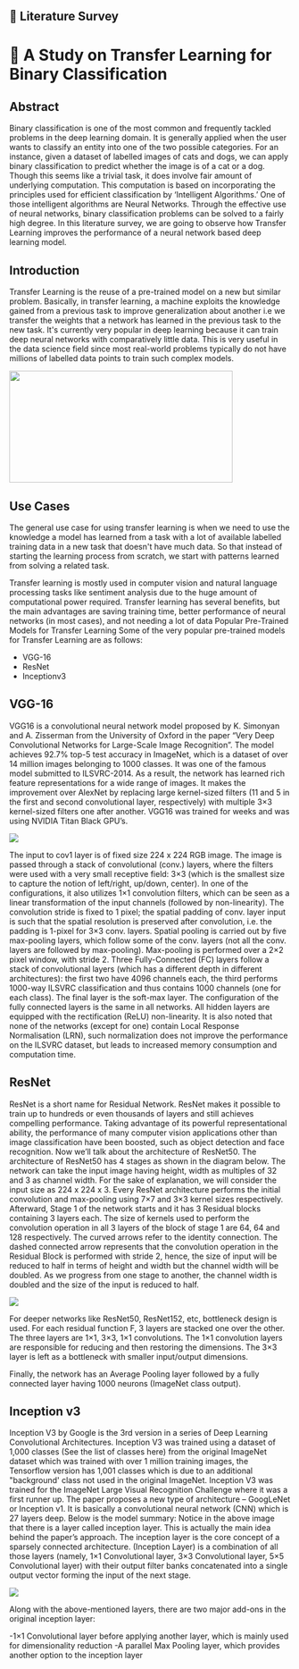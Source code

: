 ## :memo: Literature Survey

# :green_book: A Study on Transfer Learning for Binary Classification

## Abstract

Binary classification is one of the most common and frequently tackled problems in the deep learning domain. It is generally applied when the user wants to classify an entity into one of the two possible categories. For an instance, given a dataset of labelled images of cats and dogs, we can apply binary classification to predict whether the image is of a cat or a dog. Though this seems like a trivial task, it does involve fair amount of underlying computation. This computation is based on incorporating the principles used for efficient classification by ‘Intelligent Algorithms.’  One of those intelligent algorithms are Neural Networks. Through the effective use of neural networks, binary classification problems can be solved to a fairly high degree. In this literature survey, we are going to observe how Transfer Learning improves the performance of a neural network based deep learning model.
## Introduction
Transfer Learning is the reuse of a pre-trained model on a new but similar problem. Basically, in transfer learning, a machine exploits the knowledge gained from a previous task to improve generalization about another i.e we transfer the weights that a network has learned in the previous task to the new task. 
It's currently very popular in deep learning because it can train deep neural networks with comparatively little data. This is very useful in the data science field since most real-world problems typically do not have millions of labelled data points to train such complex models.

<img src="https://raw.githubusercontent.com/ritchieng/machine-learning-stanford/master/w3_logistic_regression_regularization/multiclass_classification.png" height=200 width=400 align="center">

## Use Cases
The general use case for using transfer learning is when we need to use the knowledge a model has learned from a task with a lot of available labelled training data in a new task that doesn't have much data. So that instead of starting the learning process from scratch, we start with patterns learned from solving a related task.

Transfer learning is mostly used in computer vision and natural language processing tasks like sentiment analysis due to the huge amount of computational power required. Transfer learning has several benefits, but the main advantages are saving training time, better performance of neural networks (in most cases), and not needing a lot of data
Popular Pre-Trained Models for Transfer Learning
Some of the very popular pre-trained models for Transfer Learning are as follows:
- VGG-16
- ResNet
- Inceptionv3

## VGG-16

VGG16 is a convolutional neural network model proposed by K. Simonyan and A. Zisserman from the University of Oxford in the paper “Very Deep Convolutional Networks for Large-Scale Image Recognition”. The model achieves 92.7% top-5 test accuracy in ImageNet, which is a dataset of over 14 million images belonging to 1000 classes. It was one of the famous model submitted to ILSVRC-2014. As a result, the network has learned rich feature representations for a wide range of images. It makes the improvement over AlexNet by replacing large kernel-sized filters (11 and 5 in the first and second convolutional layer, respectively) with multiple 3×3 kernel-sized filters one after another. VGG16 was trained for weeks and was using NVIDIA Titan Black GPU’s.

![](https://www.researchgate.net/profile/Max_Ferguson/publication/322512435/figure/fig3/AS:697390994567179@1543282378794/Fig-A1-The-standard-VGG-16-network-architecture-as-proposed-in-32-Note-that-only.png)

The input to cov1 layer is of fixed size 224 x 224 RGB image. The image is passed through a stack of convolutional (conv.) layers, where the filters were used with a very small receptive field: 3×3 (which is the smallest size to capture the notion of left/right, up/down, center). In one of the configurations, it also utilizes 1×1 convolution filters, which can be seen as a linear transformation of the input channels (followed by non-linearity). The convolution stride is fixed to 1 pixel; the spatial padding of conv. layer input is such that the spatial resolution is preserved after convolution, i.e. the padding is 1-pixel for 3×3 conv. layers. Spatial pooling is carried out by five max-pooling layers, which follow some of the conv.  layers (not all the conv. layers are followed by max-pooling). Max-pooling is performed over a 2×2 pixel window, with stride 2.
Three Fully-Connected (FC) layers follow a stack of convolutional layers (which has a different depth in different architectures): the first two have 4096 channels each, the third performs 1000-way ILSVRC classification and thus contains 1000 channels (one for each class). The final layer is the soft-max layer. The configuration of the fully connected layers is the same in all networks.
All hidden layers are equipped with the rectification (ReLU) non-linearity. It is also noted that none of the networks (except for one) contain Local Response Normalisation (LRN), such normalization does not improve the performance on the ILSVRC dataset, but leads to increased memory consumption and computation time.

## ResNet

ResNet is a short name for Residual Network. ResNet makes it possible to train up to hundreds or even thousands of layers and still achieves compelling performance.
Taking advantage of its powerful representational ability, the performance of many computer vision applications other than image classification have been boosted, such as object detection and face recognition.
Now we’ll talk about the architecture of ResNet50. The architecture of ResNet50 has 4 stages as shown in the diagram below. The network can take the input image having height, width as multiples of 32 and 3 as channel width. For the sake of explanation, we will consider the input size as 224 x 224 x 3. Every ResNet architecture performs the initial convolution and max-pooling using 7×7 and 3×3 kernel sizes respectively. Afterward, Stage 1 of the network starts and it has 3 Residual blocks containing 3 layers each. The size of kernels used to perform the convolution operation in all 3 layers of the block of stage 1 are 64, 64 and 128 respectively. The curved arrows refer to the identity connection. The dashed connected arrow represents that the convolution operation in the Residual Block is performed with stride 2, hence, the size of input will be reduced to half in terms of height and width but the channel width will be doubled. As we progress from one stage to another, the channel width is doubled and the size of the input is reduced to half.

![](https://www.researchgate.net/profile/Seunghyoung_Ryu/publication/329954455/figure/fig1/AS:725290594623488@1549934161033/The-structure-of-ResNet-12.png)

For deeper networks like ResNet50, ResNet152, etc, bottleneck design is used. For each residual function F, 3 layers are stacked one over the other. The three layers are 1×1, 3×3, 1×1 convolutions. The 1×1 convolution layers are responsible for reducing and then restoring the dimensions. The 3×3 layer is left as a bottleneck with smaller input/output dimensions.

Finally, the network has an Average Pooling layer followed by a fully connected layer having 1000 neurons (ImageNet class output).

## Inception v3

Inception V3 by Google is the 3rd version in a series of Deep Learning Convolutional Architectures. Inception V3 was trained using a dataset of 1,000 classes (See the list of classes here) from the original ImageNet dataset which was trained with over 1 million training images, the Tensorflow version has 1,001 classes which is due to an additional "background' class not used in the original ImageNet. Inception V3 was trained for the ImageNet Large Visual Recognition Challenge where it was a first runner up.
The paper proposes a new type of architecture – GoogLeNet or Inception v1. It is basically a convolutional neural network (CNN) which is 27 layers deep. Below is the model summary:
Notice in the above image that there is a layer called inception layer. This is actually the main idea behind the paper’s approach. The inception layer is the core concept of a sparsely connected architecture.
(Inception Layer) is a combination of all those layers (namely, 1×1 Convolutional layer, 3×3 Convolutional layer, 5×5 Convolutional layer) with their output filter banks concatenated into a single output vector forming the input of the next stage.

![](https://cloud.google.com/tpu/docs/images/inceptionv3onc--oview.png)

Along with the above-mentioned layers, there are two major add-ons in the original inception layer:

-1×1 Convolutional layer before applying another layer, which is mainly used for dimensionality reduction
-A parallel Max Pooling layer, which provides another option to the inception layer



